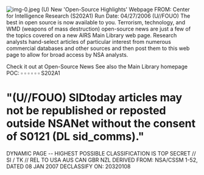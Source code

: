 ![img-0.jpeg](img-0.jpeg)
(U) New 'Open-Source Highlights' Webpage
FROM:
Center for Intelligence Research (S202A1)
Run Date: 04/27/2006
(U//FOUO) The best in open source is now available to you. Terrorism, technology, and WMD (weapons of mass destruction) open-source news are just a few of the topics covered on a new AIRS Main Library web page. Research analysts hand-select articles of particular interest from numerous commercial databases and other sources and then post them to this web page to allow for broad access by NSA analysts.

Check it out at Open-Source News
See also the Main Library homepage
POC: $\square$ $\square$ $\square$ $\square$ $\square$ $\square$ S202A1

# "(U//FOUO) SIDtoday articles may not be republished or reposted outside NSANet without the consent of S0121 (DL sid_comms)." 

DYNAMIC PAGE -- HIGHEST POSSIBLE CLASSIFICATION IS TOP SECRET // SI / TK // REL TO USA AUS CAN GBR NZL DERIVED FROM: NSA/CSSM 1-52, DATED 08 JAN 2007 DECLASSIFY ON: 20320108
